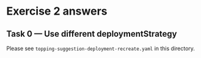 # Exercise 2 answers

## Task 0 — Use different deploymentStrategy

Please see `topping-suggestion-deployment-recreate.yaml` in this directory.